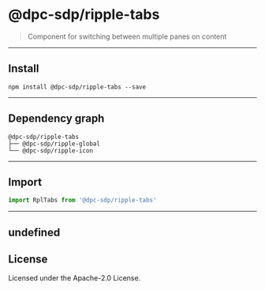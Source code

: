 <!-- GENERATED_DOCS -->
# @dpc-sdp/ripple-tabs

> Component for switching between multiple panes on content

--------------------------------------------------------------------------------

## Install

```shell
npm install @dpc-sdp/ripple-tabs --save
```

--------------------------------------------------------------------------------

## Dependency graph

```shell
@dpc-sdp/ripple-tabs
├── @dpc-sdp/ripple-global
└── @dpc-sdp/ripple-icon
```

--------------------------------------------------------------------------------

## Import

```js
import RplTabs from '@dpc-sdp/ripple-tabs'
```

--------------------------------------------------------------------------------

undefined
--------------------------------------------------------------------------------

## License

Licensed under the Apache-2.0 License.
<!-- /GENERATED_DOCS -->
